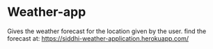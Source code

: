 # Weather-app
Gives the weather forecast for the location given by the user.
find the forecast at:
https://siddhi-weather-application.herokuapp.com/
